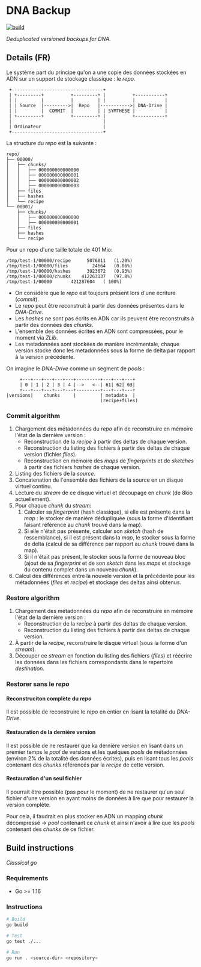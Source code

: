 # DNA Backup

[![build][build-img]][build-url]

_Deduplicated versioned backups for DNA._

## Details (FR)

Le système part du principe qu'on a une copie des données stockées en ADN
sur un support de stockage classique : le _repo_.

```
 +----------------------------------+
 | +---------+          +---------+ |          +-----------+
 | |         |          |         | |          |           |
 | | Source  |--------->|  Repo   |----------->| DNA-Drive |
 | |         |  COMMIT  |         | | SYMTHESE |           |
 | +---------+          +---------+ |          +-----------+
 |                                  |
 | Ordinateur                       |
 +----------------------------------+
```

La structure du _repo_ est la suivante :

```
repo/
├── 00000/
│   ├── chunks/
│   │   ├── 000000000000000
│   │   ├── 000000000000001
│   │   ├── 000000000000002
│   │   ├── 000000000000003
│   ├── files
│   ├── hashes
│   └── recipe
└── 00001/
    ├── chunks/
    │   ├── 000000000000000
    │   ├── 000000000000001
    ├── files
    ├── hashes
    └── recipe
```

Pour un repo d'une taille totale de 401 Mio:

```
/tmp/test-1/00000/recipe	  5076011	(1.20%)
/tmp/test-1/00000/files		    24664	(0.06%)
/tmp/test-1/00000/hashes	  3923672	(0.93%)
/tmp/test-1/00000/chunks	412263137	(97.8%)
/tmp/test-1/00000		421287604	( 100%)

```

-   On considère que le _repo_ est toujours présent lors d'une écriture (_commit_).
-   Le _repo_ peut être reconstruit à partir des données présentes dans le
    _DNA-Drive_.
-   Les _hashes_ ne sont pas écrits en ADN car ils peuvent être reconstruits à
    partir des données des _chunks_.
-   L'ensemble des données écrites en ADN sont compressées, pour le moment via
    _ZLib_.
-   Les metadonnées sont stockées de manière incrémentale, chaque version stocke
    donc les metadonnées sous la forme de delta par rapport à la version
    précédente.

On imagine le _DNA-Drive_ comme un segment de _pools_ :

```
     +---+---+---+---+---+---------+---+---+---+
     | 0 | 1 | 2 | 3 | 4 |-->   <--| 61| 62| 63|
     +---+---+---+---+---+---------+---+---+---+
|versions|    chunks     |         | metadata  |
                                   (recipe+files)
```

### Commit algorithm

1.  Chargement des métadonnées du _repo_ afin de reconstruire en mémoire l'état
    de la dernière version :
    -   Reconstruction de la _recipe_ à partir des deltas de chaque version.
    -   Reconstruction du listing des fichiers à partir des deltas de chaque
        version (fichier _files_).
    -   Reconstruction en mémoire des _maps_ de _fingerprints_ et de _sketches_
        à partir des fichiers _hashes_ de chaque version.
2.  Listing des fichiers de la _source_.
3.  Concatenation de l'ensemble des fichiers de la source en un disque virtuel
    continu.
4.  Lecture du _stream_ de ce disque virtuel et découpage en _chunk_ (de 8kio
    actuellement).
5.  Pour chaque _chunk_ du _stream_:
    1.  Calculer sa _fingerprint_ (hash classique), si elle est présente dans la
        _map_ : le stocker de manière dédupliquée (sous la forme d'identifiant
        faisant référence au _chunk_ trouvé dans la map).
    2.  Si elle n'était pas présente, calculer son _sketch_ (hash de ressemblance),
        si il est présent dans la _map_, le stocker sous la forme de delta (calcul
        de sa différence par rapport au _chunk_ trouvé dans la map).
    3.  Si il n'était pas présent, le stocker sous la forme de nouveau bloc (ajout
        de sa _fingerprint_ et de son _sketch_ dans les _maps_ et stockage du
        contenu complet dans un nouveau _chunk_).
6.  Calcul des différences entre la nouvele version et la précédente pour les
    métadonnées (_files_ et _recipe_) et stockage des deltas ainsi obtenus.

### Restore algorithm

1.  Chargement des métadonnées du _repo_ afin de reconstruire en mémoire l'état
    de la dernière version :
    -   Reconstruction de la _recipe_ à partir des deltas de chaque version.
    -   Reconstruction du listing des fichiers à partir des deltas de chaque
        version.
2.  À partir de la _recipe_, reconstruire le disque virtuel (sous la forme d'un
    _stream_).
3.  Découper ce _stream_ en fonction du listing des fichiers (_files_) et
    réécrire les données dans les fichiers correspondants dans le repertoire
    _destination_.

### Restorer sans le _repo_

#### Reconstruciton complète du _repo_

Il est possible de reconstruire le _repo_ en entier en lisant la totalité du
_DNA-Drive_.

#### Restauration de la dernière version

Il est possible de ne restaurer que ka dernière version en lisant dans un
premier temps le _pool_ de versions et les quelques _pools_ de métadonnées
(environ 2% de la totalité des données écrites), puis en lisant tous les _pools_
contenant des _chunks_ référencés par la _recipe_ de cette version.

#### Restauration d'un seul fichier

Il pourrait être possible (pas pour le moment) de ne restaurer qu'un seul fichier
d'une version en ayant moins de données à lire que pour restaurer la version
complète.

Pour cela, il faudrait en plus stocker en ADN un mapping _chunk_ décompressé ->
_pool_ contenant ce _chunk_ et ainsi n'avoir à lire que les _pools_ contenant
des _chunks_ de ce fichier.

## Build instructions

_Classical go_

### Requirements

- Go >= 1.16

### Instructions

```bash
# Build
go build

# Test
go test ./...

# Run
go run . <source-dir> <repository>
```

[build-img]: https://github.com/n-peugnet/dna-backup/actions/workflows/build.yml/badge.svg
[build-url]: https://github.com/n-peugnet/dna-backup/actions/workflows/build.yml
